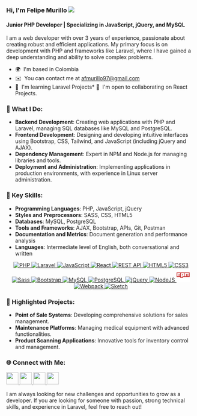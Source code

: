 ### Hi, I'm Felipe Murillo ![](https://user-images.githubusercontent.com/18350557/176309783-0785949b-9127-417c-8b55-ab5a4333674e.gif)

#### Junior PHP Developer | Specializing in JavaScript, jQuery, and MySQL

I am a web developer with over 3 years of experience, passionate about creating robust and efficient applications. My primary focus is on development with PHP and frameworks like Laravel, where I have gained a deep understanding and ability to solve complex problems.

* 🌍  I'm based in Colombia
* ✉️  You can contact me at [afmurillo97@gmail.com](mailto:afmurillo97@gmail.com)
* 🧠  I'm learning Laravel Projects* 🤝  I'm open to collaborating on React Projects.

### 🌟 What I Do:
- **Backend Development**: Creating web applications with PHP and Laravel, managing SQL databases like MySQL and PostgreSQL.
- **Frontend Development**: Designing and developing intuitive interfaces using Bootstrap, CSS, Tailwind, and JavaScript (including jQuery and AJAX).
- **Dependency Management**: Expert in NPM and Node.js for managing libraries and tools.
- **Deployment and Administration**: Implementing applications in production environments, with experience in Linux server administration.

### 🔧 Key Skills:
- **Programming Languages**: PHP, JavaScript, jQuery
- **Styles and Preprocessors**: SASS, CSS, HTML5
- **Databases**: MySQL, PostgreSQL
- **Tools and Frameworks**: AJAX, Bootstrap, APIs, Git, Postman
- **Documentation and Metrics**: Document generation and performance analysis
- **Languages**: Intermediate level of English, both conversational and written

<p align="center">
    <a href="https://www.php.net/" target="_blank" rel="noreferrer">
        <img src="https://raw.githubusercontent.com/danielcranney/readme-generator/main/public/icons/skills/php-colored.svg" width="36" height="36" alt="PHP" />
    </a>
    <a href="https://laravel.com/" target="_blank" rel="noreferrer">
        <img src="https://raw.githubusercontent.com/danielcranney/readme-generator/main/public/icons/skills/laravel-colored.svg" width="36" height="36" alt="Laravel" />
    </a>
    <a href="https://developer.mozilla.org/en-US/docs/Web/JavaScript" target="_blank" rel="noreferrer">
        <img src="https://raw.githubusercontent.com/danielcranney/readme-generator/main/public/icons/skills/javascript-colored.svg" width="36" height="36" alt="JavaScript" />
    </a>
    <a href="https://reactjs.org/" target="_blank" rel="noreferrer">
        <img src="https://raw.githubusercontent.com/danielcranney/readme-generator/main/public/icons/skills/react-colored.svg" width="36" height="36" alt="React" />
    </a>
    <a href="https://fakestoreapi.com" target="_blank" rel="noreferrer">
        <img src="https://raw.githubusercontent.com/danielcranney/readme-generator/main/public/icons/skills/restapi-colored.svg" width="36" height="36" alt="REST API" />
    </a>
    <a href="https://developer.mozilla.org/en-US/docs/Glossary/HTML5" target="_blank" rel="noreferrer">
        <img src="https://raw.githubusercontent.com/danielcranney/readme-generator/main/public/icons/skills/html5-colored.svg" width="36" height="36" alt="HTML5" />
    </a>
    <a href="https://www.w3.org/TR/CSS/#css" target="_blank" rel="noreferrer">
        <img src="https://raw.githubusercontent.com/danielcranney/readme-generator/main/public/icons/skills/css3-colored.svg" width="36" height="36" alt="CSS3" />
    </a>
    <a href="https://sass-lang.com/" target="_blank" rel="noreferrer">
        <img src="https://raw.githubusercontent.com/danielcranney/readme-generator/main/public/icons/skills/sass-colored.svg" width="36" height="36" alt="Sass" />
    </a>
    <a href="https://getbootstrap.com/" target="_blank" rel="noreferrer">
        <img src="https://raw.githubusercontent.com/danielcranney/readme-generator/main/public/icons/skills/bootstrap-colored.svg" width="36" height="36" alt="Bootstrap" />
    </a>
    <a href="https://www.mysql.com/" target="_blank" rel="noreferrer">
        <img src="https://raw.githubusercontent.com/danielcranney/readme-generator/main/public/icons/skills/mysql-colored.svg" width="36" height="36" alt="MySQL" />
    </a>
    <a href="https://www.postgresql.org/" target="_blank" rel="noreferrer">
        <img src="https://raw.githubusercontent.com/danielcranney/readme-generator/main/public/icons/skills/postgresql-colored.svg" width="36" height="36" alt="PostgreSQL" />
    </a>
    <a href="https://api.jquery.com/" target="_blank" rel="noreferrer">
        <img src="https://raw.githubusercontent.com/danielcranney/readme-generator/main/public/icons/skills/jquery-colored.svg" width="36" height="36" alt="jQuery" />
    </a>
    <a href="https://nodejs.org/en/" target="_blank" rel="noreferrer">
        <img src="https://raw.githubusercontent.com/danielcranney/readme-generator/main/public/icons/skills/nodejs-colored.svg" width="36" height="36" alt="NodeJS" />
    </a>
    <a href="https://www.npmjs.com/" target="_blank" rel="noreferrer">
        <img src="https://raw.githubusercontent.com/devicons/devicon/master/icons/npm/npm-original-wordmark.svg" width="36" height="36" alt="NPM" />
    </a>
    <a href="https://webpack.js.org/" target="_blank" rel="noreferrer">
        <img src="https://raw.githubusercontent.com/danielcranney/readme-generator/main/public/icons/skills/webpack-colored.svg" width="36" height="36" alt="Webpack" />
    </a>
    <a href="https://www.sketch.com/" target="_blank" rel="noreferrer">
        <img src="https://raw.githubusercontent.com/danielcranney/readme-generator/main/public/icons/skills/sketch-colored.svg" width="36" height="36" alt="Sketch" />
    </a>
</p>

### 🚀 Highlighted Projects:
- **Point of Sale Systems**: Developing comprehensive solutions for sales management.
- **Maintenance Platforms**: Managing medical equipment with advanced functionalities.
- **Product Scanning Applications**: Innovative tools for inventory control and management.

### 🌐 Connect with Me:
<p align="left">
    <a href="https://www.linkedin.com/in/felipe-murillov/" target="_blank" rel="noreferrer">
        <img src="https://raw.githubusercontent.com/danielcranney/readme-generator/main/public/icons/socials/linkedin.svg" width="32" height="32" />
    </a>
    <a href="https://www.github.com/afmurillo97" target="_blank" rel="noreferrer">
        <img src="https://raw.githubusercontent.com/danielcranney/readme-generator/main/public/icons/socials/github.svg" width="32" height="32" />
    </a>
    <a href="https://www.twitter.com/murilloaf" target="_blank" rel="noreferrer">
        <img src="https://raw.githubusercontent.com/danielcranney/readme-generator/main/public/icons/socials/twitter.svg" width="32" height="32" />
    </a>
    <a href="https://www.stackoverflow.com/users/19529846/andres-felipe-murillo?tab=profile" target="_blank" rel="noreferrer">
        <img src="https://raw.githubusercontent.com/danielcranney/readme-generator/main/public/icons/socials/stackoverflow.svg" width="32" height="32" />
    </a>
</p>

I am always looking for new challenges and opportunities to grow as a developer. If you are looking for someone with passion, strong technical skills, and experience in Laravel, feel free to reach out!






